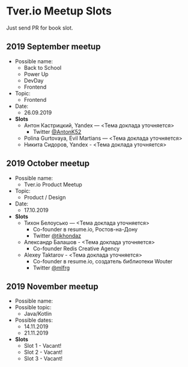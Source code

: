 # Tver.io Meetup Slots

Just send PR for book slot.

## 2019 September meetup

* Possible name:
  + Back to School
  + Power Up
  + DevDay
  + Frontend
* Topic:
  + Frontend
* Date:
  + 26.09.2019
* **Slots**
  + Антон Кастрицкий, Yandex — <Тема доклада уточняется>
    - Twitter [@AntonK52](https://twitter.com/AntonK52)
  + Polina Gurtovaya, Evil Martians — <Тема доклада уточняется>
  + Никита Сидоров, Yandex - <Тема доклада уточняется>

## 2019 October meetup

* Possible name:
  + Tver.io Product Meetup
* Topic:
  + Product / Design
* Date:
  + 17.10.2019
* **Slots**
  + Тихон Белоусько — <Тема доклада уточняется>
    - Co-founder в resume.io, Ростов-на-Дону
    - Twitter [@tikhondaz](https://twitter.com/tikhondaz)
  + Александр Балашов - <Тема доклада уточняется>
    - Co-founder Redis Creative Agency
  + Alexey Taktarov - <Тема доклада уточняется>
    - Co-founder в resume.io, создатель библиотеки Wouter
    - Twitter [@mlfrg](https://twitter.com/mlfrg)

## 2019 November meetup

* Possible name:
* Possible topic:
  + Java/Kotlin
* Possible dates:
  + 14.11.2019
  + 21.11.2019
* **Slots**
  + Slot 1 - Vacant!
  + Slot 2 - Vacant!
  + Slot 3 - Vacant!
